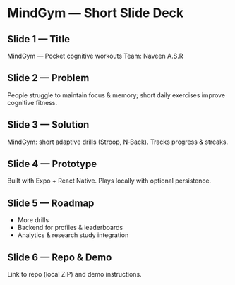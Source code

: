 # MindGym — Short Slide Deck

## Slide 1 — Title
MindGym — Pocket cognitive workouts
Team: Naveen A.S.R

## Slide 2 — Problem
People struggle to maintain focus & memory; short daily exercises improve cognitive fitness.

## Slide 3 — Solution
MindGym: short adaptive drills (Stroop, N‑Back). Tracks progress & streaks.

## Slide 4 — Prototype
Built with Expo + React Native. Plays locally with optional persistence.

## Slide 5 — Roadmap
- More drills
- Backend for profiles & leaderboards
- Analytics & research study integration

## Slide 6 — Repo & Demo
Link to repo (local ZIP) and demo instructions.
